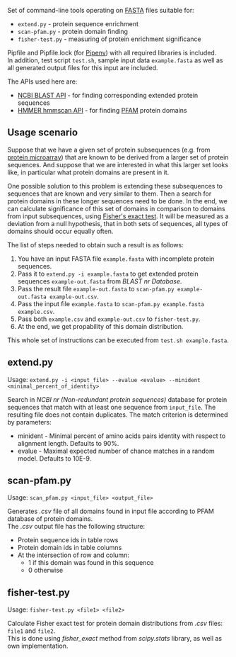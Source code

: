 Set of command-line tools operating on [FASTA](https://en.wikipedia.org/wiki/FASTA_format) files suitable for:
- ```extend.py``` - protein sequence enrichment
- ```scan-pfam.py``` - protein domain finding
- ```fisher-test.py``` - measuring of protein enrichment significance


Pipfile and Pipfile.lock (for [Pipenv](https://pipenv.pypa.io/en/stable/)) with all required libraries is included. \
In addition, test script ```test.sh```, sample input data ```example.fasta``` as well as
all generated output files for this input are included.

The APIs used here are:
- [NCBI BLAST API](https://blast.ncbi.nlm.nih.gov/Blast.cgi) - for finding 
  corresponding extended protein sequences
- [HMMER hmmscan API](https://www.ebi.ac.uk/Tools/hmmer/search/hmmscan) - for
  finding [PFAM](https://en.wikipedia.org/wiki/Pfam) protein domains

## Usage scenario
Suppose that we have a given set of protein subsequences (e.g. from 
[protein microarray](https://en.wikipedia.org/wiki/Protein_microarray))
that are known to be derived from a larger set of protein sequences.
And suppose that we are interested in what this larger set looks like, 
in particular what protein domains are present in it.

One possible solution to this problem is extending these subsequences to sequences 
that are known and very similar to them. Then a search for protein domains in these
longer sequences need to be done. In the end, we can calculate significance of this
set of domains in comparison to domains from input subsequences, using 
[Fisher's exact test](https://en.wikipedia.org/wiki/Fisher%27s_exact_test).
It will be measured as a deviation from a null hypothesis, that in both sets of
sequences, all types of domains should occur equally often.

The list of steps needed to obtain such a result is as follows:
1. You have an input FASTA file ```example.fasta``` with incomplete protein sequences.
2. Pass it to ```extend.py -i example.fasta``` to get extended protein sequences ```example-out.fasta```
from *BLAST nr Database*.
3. Pass the result file ```example-out.fasta``` to ```scan-pfam.py example-out.fasta example-out.csv```.
4. Pass the input file ```example.fasta``` to ```scan-pfam.py example.fasta example.csv```.
5. Pass both ```example.csv``` and ```example-out.csv``` to ```fisher-test.py```.
6. At the end, we get propability of this domain distribution. 

This whole set of instructions can be executed from ```test.sh example.fasta```.

## extend.py
Usage: ```extend.py -i <input_file> --evalue <evalue> --minident <minimal_percent_of_identity>```

Search in *NCBI nr (Non-redundant protein sequences)* database for protein sequences that match with at least one 
sequence from ```input_file```. 
The resulting file does not contain duplicates.
The match criterion is determined by parameters:
- minident - Minimal percent of amino acids pairs identity with respect to alignment length. Defaults to 90%.
- evalue - Maximal expected number of chance matches in a random model. Defaults to 10E-9.

## scan-pfam.py
Usage: ```scan_pfam.py <input_file> <output_file>```

Generates *.csv* file of all domains found in input file according to PFAM
database of protein domains. \
The *.csv* output file has the following structure:
- Protein sequence ids in table rows
- Protein domain ids in table columns
- At the intersection of row and column: 
    - 1 if this domain was found in this sequence
    - 0 otherwise
  
## fisher-test.py
Usage: ```fisher-test.py <file1> <file2>```

Calculate Fisher exact test for protein domain distributions from *.csv* files: ```file1``` and ```file2```.\
This is done using *fisher_exact* method from *scipy.stats* library, as well as own implementation.
